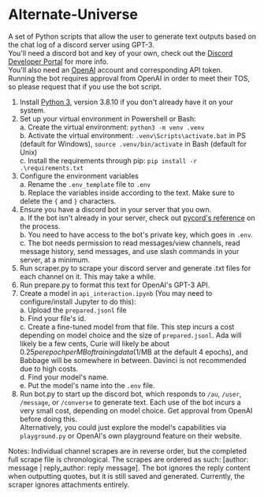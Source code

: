 # Alternate-Universe
A set of Python scripts that allow the user to generate text outputs based on the chat log of a discord server using GPT-3.  
You'll need a discord bot and key of your own, check out the [Discord Developer Portal](https://discord.com/developers/applications) for more info.  
You'll also need an [OpenAI](https://beta.openai.com) account and corresponding API token.  
Running the bot requires approval from OpenAI in order to meet their TOS, so please request that if you use the bot script.  
1. Install [Python 3](https://www.python.org/downloads/), version 3.8.10 if you don't already have it on your system.
2. Set up your virtual environment in Powershell or Bash:  
  a. Create the virtual environment: `python3 -m venv .venv`  
  b. Activate the virtual environment: `.venv\Scripts\activate.bat` in PS (default for Windows), `source .venv/bin/activate` in Bash (default for Unix)  
  c. Install the requirements through pip: `pip install -r .\requirements.txt`  
3. Configure the environment variables  
  a. Rename the `.env_template` file to `.env`  
  b. Replace the variables inside according to the text. Make sure to delete the `{` and `}` characters.  
4. Ensure you have a discord bot in your server that you own.  
  a. If the bot isn't already in your server, check out [pycord's reference](https://docs.pycord.dev/en/stable/discord.html) on the process.  
  b. You need to have access to the bot's private key, which goes in `.env`.  
  c. The bot needs permission to read messages/view channels, read message history, send messages, and use slash commands in your server, at a minimum.  
5. Run scraper.py to scrape your discord server and generate .txt files for each channel on it. This may take a while.  
6. Run prepare.py to format this text for OpenAI's GPT-3 API.  
7. Create a model in `api_interaction.ipynb` (You may need to configure/install Jupyter to do this):  
  a. Upload the `prepared.jsonl` file  
  b. Find your file's id.  
  c. Create a fine-tuned model from that file. This step incurs a cost depending on model choice and the size of `prepared.jsonl`. Ada will likely be a few cents, Curie will likely be about $0.25 per epoch per MB of training data ($1/MB at the default 4 epochs), and Babbage will be somewhere in between. Davinci is not recommended due to high costs.  
  d. Find your model's name.  
  e. Put the model's name into the `.env` file.  
8. Run bot.py to start up the discord bot, which responds to `/au`, `/user`, `/message`, or `/converse` to generate text. Each use of the bot incurs a very small cost, depending on model choice. Get approval from OpenAI before doing this.  
      Alternatively, you could just explore the model's capabilities via `playground.py` or OpenAI's own playground feature on their website.

Notes:
Individual channel scrapes are in reverse order, but the completed full scrape file is chronological.
The scrapes are ordered as such: [author: message | reply_author: reply message]. The bot ignores the reply content when outputting quotes, but it is still saved and generated.
Currently, the scraper ignores attachments entirely.
